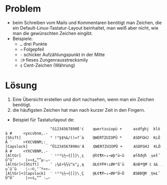 # Problem
- beim Schreiben vom Mails und Kommentaren benötigt man Zeichen, die ein Default-Linux-Tastatur-Layout beinhaltet, man weiß aber nicht, wie man die gewünschten Zeichen eingibt.
- Beispiele:
	- `…` drei Punkte
	- `→` Folgepfeil
	- `·` schicker Aufzählungspunkt in der Mitte
	- `¦Þ` fieses Zungenrausstrecksmily
	- `¢` Cent-Zeichen (Währung)

# Lösung
1. Eine Übersicht erstellen und dort nachsehen, wenn man ein Zeichen benötigt.
2. die häufigsten Zeichen hat man nach kurzer Zeit in den Fingern.
- Beispiel für Tastaturlayout de:

```
                    ^û1234567890ß'ć    qwertzuiopü +     asdfghj  klö  ä #     <yxcvbnm,.-
[Shift]             ° !"§$%&/()=?`à    QWERTZUIOPÜ *     ASDFGHJ  KLÖ  Ä '     >YXCVBNM;:_
[Capslock]          ^Û1234567890ẞ'Á    QWERTZUIOPÜ +     ASDFGHJ  KLÖ  Ä #     <YXCVBNM,.-
[AltGr]             ′ ¹²³¼½¬{[]}\¸ç    @ł€¶ŧ←↓→øþ"ü~ũ    æſðđŋħ ̣ ụĸł˝ ű^û’     |»«¢„“”µ·…–
[AltGr]+[Shift]     ″ ¡⅛£¤⅜⅝⅞™±°¿˛ą    ΩŁ€®Ŧ¥↑ıØÞ°ů¯ū    ÆẞÐªŊĦ˙ċ &Ł ̣ ụˇǔ˘ŭ    ¦›‹©‚‘’º×÷—
[AltGr]+[Capslock]  ′ ¹²³¼½¬{[]}\¸Ç    @Ł€¶Ŧ←↓→ØÞ"Ü~Ũ    ÆSÐĐŊĦ ̣ ỤĸŁ˝ Ű^Û’     |»«¢„“” ·…–
```
